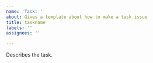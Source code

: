 ```yaml
---
name: 'Task: '
about: Gives a template about how to make a task issue
title: taskname
labels: ''
assignees: ''

---
```


Describes the task.
